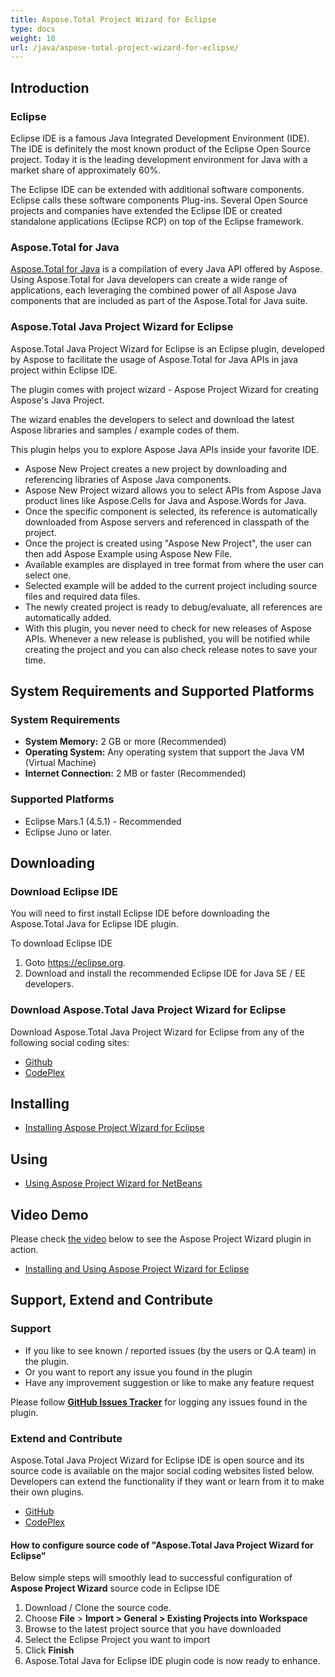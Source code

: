 ```yaml
---
title: Aspose.Total Project Wizard for Eclipse
type: docs
weight: 10
url: /java/aspose-total-project-wizard-for-eclipse/
---
```


## **Introduction**
### **Eclipse**
Eclipse IDE is a famous Java Integrated Development Environment (IDE). The IDE is definitely the most known product of the Eclipse Open Source project. Today it is the leading development environment for Java with a market share of approximately 60%.

The Eclipse IDE can be extended with additional software components. Eclipse calls these software components Plug-ins. Several Open Source projects and companies have extended the Eclipse IDE or created standalone applications (Eclipse RCP) on top of the Eclipse framework.
### **Aspose.Total for Java**
[Aspose.Total for Java](https://products.aspose.com/total/java/) is a compilation of every Java API offered by Aspose. Using Aspose.Total for Java developers can create a wide range of applications, each leveraging the combined power of all Aspose Java components that are included as part of the Aspose.Total for Java suite.
### **Aspose.Total Java Project Wizard for Eclipse**
Aspose.Total Java Project Wizard for Eclipse is an Eclipse plugin, developed by Aspose to facilitate the usage of Aspose.Total for Java APIs in java project within Eclipse IDE.

The plugin comes with project wizard - Aspose Project Wizard for creating Aspose's Java Project.

The wizard enables the developers to select and download the latest Aspose libraries and samples / example codes of them.

This plugin helps you to explore Aspose Java APIs inside your favorite IDE.

- Aspose New Project creates a new project by downloading and referencing libraries of Aspose Java components.
- Aspose New Project wizard allows you to select APIs from Aspose Java product lines like Aspose.Cells for Java and Aspose.Words for Java.
- Once the specific component is selected, its reference is automatically downloaded from Aspose servers and referenced in classpath of the project.
- Once the project is created using "Aspose New Project", the user can then add Aspose Example using Aspose New File.
- Available examples are displayed in tree format from where the user can select one.
- Selected example will be added to the current project including source files and required data files.
- The newly created project is ready to debug/evaluate, all references are automatically added.
- With this plugin, you never need to check for new releases of Aspose APIs. Whenever a new release is published, you will be notified while creating the project and you can also check release notes to save your time.
## **System Requirements and Supported Platforms**
### **System Requirements**
- **System Memory:** 2 GB or more (Recommended)
- **Operating System:** Any operating system that support the Java VM (Virtual Machine)
- **Internet Connection:** 2 MB or faster (Recommended)
### **Supported Platforms**
- Eclipse Mars.1 (4.5.1) - Recommended
- Eclipse Juno or later.
## **Downloading**
### **Download Eclipse IDE**
You will need to first install Eclipse IDE before downloading the Aspose.Total Java for Eclipse IDE plugin.

To download Eclipse IDE

1. Goto <https://eclipse.org>.
1. Download and install the recommended Eclipse IDE for Java SE / EE developers.
### **Download Aspose.Total Java Project Wizard for Eclipse**
Download Aspose.Total Java Project Wizard for Eclipse from any of the following social coding sites:

- [Github](https://github.com/aspose-total/Aspose.Total-for-Java/releases)
- [CodePlex](https://asposeeclipse.codeplex.com/releases)
## **Installing**
- [Installing Aspose Project Wizard for Eclipse](/total/java/installing-and-using-aspose-project-wizard-for-eclipse/#installing-aspose-project-wizard-for-eclipse)
## **Using**
- [Using Aspose Project Wizard for NetBeans](/total/java/installing-and-using-aspose-project-wizard-for-eclipse/#aspose-project-wizard)
## **Video Demo**
Please check [the video](https://www.youtube.com/watch?v=FKLqdKU-Z_0) below to see the Aspose Project Wizard plugin in action.

- [Installing and Using Aspose Project Wizard for Eclipse](/total/java/installing-and-using-aspose-project-wizard-for-eclipse/)
## **Support, Extend and Contribute**
### **Support**
- If you like to see known / reported issues (by the users or Q.A team) in the plugin.
- Or you want to report any issue you found in the plugin
- Have any improvement suggestion or like to make any feature request

Please follow [**GitHub Issues Tracker**](https://github.com/aspose-total/Aspose.Total-for-Java/issues) for logging any issues found in the plugin.
### **Extend and Contribute**
Aspose.Total Java Project Wizard for Eclipse IDE is open source and its source code is available on the major social coding websites listed below. Developers can extend the functionality if they want or learn from it to make their own plugins.

- [GitHub](https://github.com/aspose-total/Aspose.Total-for-Java)
- [CodePlex](https://asposeeclipse.codeplex.com/)
#### **How to configure source code of "Aspose.Total Java Project Wizard for Eclipse"**
Below simple steps will smoothly lead to successful configuration of **Aspose Project Wizard** source code in Eclipse IDE

1. Download / Clone the source code.
1. Choose **File** > **Import > General > Existing Projects into Workspace**
1. Browse to the latest project source that you have downloaded
1. Select the Eclipse Project you want to import
1. Click **Finish**
1. Aspose.Total Java for Eclipse IDE plugin code is now ready to enhance.

